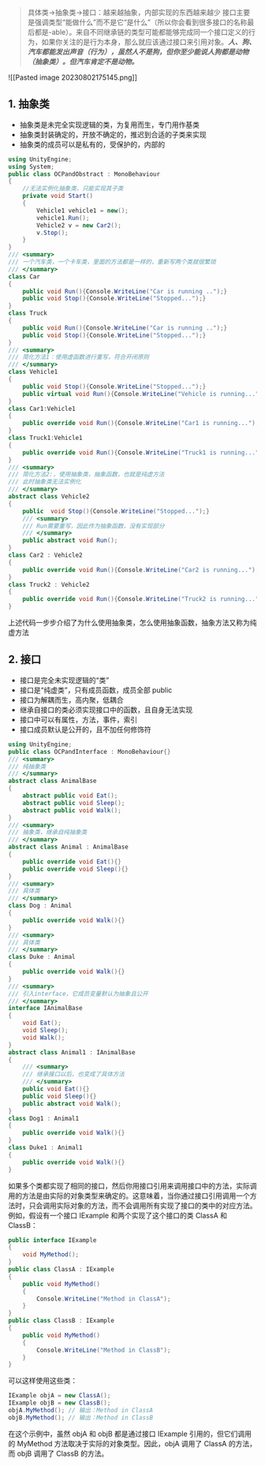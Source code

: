 >具体类→抽象类→接口：越来越抽象，内部实现的东西越来越少
>接口主要是强调类型“能做什么”而不是它“是什么”（所以你会看到很多接口的名称最后都是-able）。来自不同继承链的类型可能都能够完成同一个接口定义的行为，如果你关注的是行为本身，那么就应该通过接口来引用对象。***人、狗、汽车都能发出声音（行为），虽然人不是狗，但你至少能说人狗都是动物（抽象类）。但汽车肯定不是动物。***


![[Pasted image 20230802175145.png]]
## 1. 抽象类
- 抽象类是未完全实现逻辑的类，为复用而生，专门用作基类
- 抽象类封装确定的，开放不确定的，推迟到合适的子类来实现
- 抽象类的成员可以是私有的，受保护的，内部的
```c#
using UnityEngine;
using System;
public class OCPandObstract : MonoBehaviour
{
	//无法实例化抽象类，只能实现其子类
	private void Start()
	{
		Vehicle1 vehicle1 = new();
		vehicle1.Run();
		Vehicle2 v = new Car2();
		v.Stop();
	}
}
/// <summary>
/// 一个汽车类，一个卡车类，里面的方法都是一样的，重新写两个类就很繁琐
/// </summary>
class Car
{
	public void Run(){Console.WriteLine("Car is running ..");}
	public void Stop(){Console.WriteLine("Stopped...");}
}
class Truck
{
	public void Run(){Console.WriteLine("Car is running ..");}
	public void Stop(){Console.WriteLine("Stopped...");}
}
/// <summary>
/// 简化方法1：使用虚函数进行重写，符合开闭原则
/// </summary>
class Vehicle1
{
	public void Stop(){Console.WriteLine("Stopped...");}
	public virtual void Run(){Console.WriteLine("Vehicle is running...");}
}
class Car1:Vehicle1
{
	public override void Run(){Console.WriteLine("Car1 is running...");}
}
class Truck1:Vehicle1
{
	public override void Run(){Console.WriteLine("Truck1 is running...");}
}
/// <summary>
/// 简化方法2:，使用抽象类，抽象函数，也就是纯虚方法
/// 此时抽象类无法实例化
/// </summary>
abstract class Vehicle2
{
	public  void Stop(){Console.WriteLine("Stopped...");}
	/// <summary>
	/// Run需要重写，因此作为抽象函数，没有实现部分
	/// </summary>
	public abstract void Run();
}
class Car2 : Vehicle2
{
	public override void Run(){Console.WriteLine("Car2 is running...");}
}
class Truck2 : Vehicle2
{
	public override void Run(){Console.WriteLine("Truck2 is running...");}
}
```
上述代码一步步介绍了为什么使用抽象类，怎么使用抽象函数，抽象方法又称为纯虚方法
## 2. 接口
- 接口是完全未实现逻辑的“类”
- 接口是“纯虚类”，只有成员函数，成员全部 public
- 接口为解耦而生，高内聚，低耦合
- 继承自接口的类必须实现接口中的函数，且自身无法实现
- 接口中可以有属性，方法，事件，索引
- 接口成员默认是公开的，且不加任何修饰符
```cs
using UnityEngine;
public class OCPandInterface : MonoBehaviour{}
/// <summary>
/// 纯抽象类
/// </summary>
abstract class AnimalBase
{
	abstract public void Eat();
	abstract public void Sleep();
	abstract public void Walk();
}
/// <summary>
/// 抽象类，继承自纯抽象类
/// </summary>
abstract class Animal : AnimalBase
{
	public override void Eat(){}
	public override void Sleep(){}
}
/// <summary>
/// 具体类
/// </summary>
class Dog : Animal
{
	public override void Walk(){}
}
/// <summary>
/// 具体类
/// </summary>
class Duke : Animal
{
	public override void Walk(){}
}
/// <summary>
/// 引入interface，它成员变量默认为抽象且公开
/// </summary>
interface IAnimalBase
{
	void Eat();
	void Sleep();
	void Walk();
}
abstract class Animal1 : IAnimalBase
{
	/// <summary>
	/// 继承接口以后，也变成了具体方法
	/// </summary>
	public void Eat(){}
	public void Sleep(){}
	public abstract void Walk();
}
class Dog1 : Animal1
{
	public override void Walk(){}
}
class Duke1 : Animal1
{
	public override void Walk(){}
}
```
如果多个类都实现了相同的接口，然后你用接口引用来调用接口中的方法，实际调用的方法是由实际的对象类型来确定的。这意味着，当你通过接口引用调用一个方法时，只会调用实际对象的方法，而不会调用所有实现了接口的类中的对应方法。
例如，假设有一个接口 IExample 和两个实现了这个接口的类 ClassA 和 ClassB：
```csharp
public interface IExample
{
    void MyMethod();
}
public class ClassA : IExample
{
    public void MyMethod()
    {
        Console.WriteLine("Method in ClassA");
    }
}
public class ClassB : IExample
{
    public void MyMethod()
    {
        Console.WriteLine("Method in ClassB");
    }
}
```
可以这样使用这些类：
```csharp
IExample objA = new ClassA();
IExample objB = new ClassB();
objA.MyMethod(); // 输出：Method in ClassA
objB.MyMethod(); // 输出：Method in ClassB
```
在这个示例中，虽然 objA 和 objB 都是通过接口 IExample 引用的，但它们调用的 MyMethod 方法取决于实际的对象类型。因此，objA 调用了 ClassA 的方法，而 objB 调用了 ClassB 的方法。
